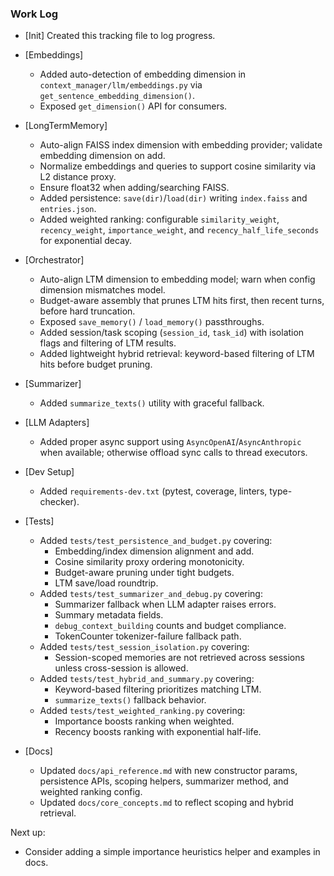 ### Work Log

- [Init] Created this tracking file to log progress.

- [Embeddings]
  - Added auto-detection of embedding dimension in `context_manager/llm/embeddings.py` via `get_sentence_embedding_dimension()`.
  - Exposed `get_dimension()` API for consumers.

- [LongTermMemory]
  - Auto-align FAISS index dimension with embedding provider; validate embedding dimension on add.
  - Normalize embeddings and queries to support cosine similarity via L2 distance proxy.
  - Ensure float32 when adding/searching FAISS.
  - Added persistence: `save(dir)`/`load(dir)` writing `index.faiss` and `entries.json`.
  - Added weighted ranking: configurable `similarity_weight`, `recency_weight`, `importance_weight`, and `recency_half_life_seconds` for exponential decay.

- [Orchestrator]
  - Auto-align LTM dimension to embedding model; warn when config dimension mismatches model.
  - Budget-aware assembly that prunes LTM hits first, then recent turns, before hard truncation.
  - Exposed `save_memory()` / `load_memory()` passthroughs.
  - Added session/task scoping (`session_id`, `task_id`) with isolation flags and filtering of LTM results.
  - Added lightweight hybrid retrieval: keyword-based filtering of LTM hits before budget pruning.

- [Summarizer]
  - Added `summarize_texts()` utility with graceful fallback.

- [LLM Adapters]
  - Added proper async support using `AsyncOpenAI`/`AsyncAnthropic` when available; otherwise offload sync calls to thread executors.

- [Dev Setup]
  - Added `requirements-dev.txt` (pytest, coverage, linters, type-checker).

- [Tests]
  - Added `tests/test_persistence_and_budget.py` covering:
    - Embedding/index dimension alignment and add.
    - Cosine similarity proxy ordering monotonicity.
    - Budget-aware pruning under tight budgets.
    - LTM save/load roundtrip.
  - Added `tests/test_summarizer_and_debug.py` covering:
    - Summarizer fallback when LLM adapter raises errors.
    - Summary metadata fields.
    - `debug_context_building` counts and budget compliance.
    - TokenCounter tokenizer-failure fallback path.
  - Added `tests/test_session_isolation.py` covering:
    - Session-scoped memories are not retrieved across sessions unless cross-session is allowed.
  - Added `tests/test_hybrid_and_summary.py` covering:
    - Keyword-based filtering prioritizes matching LTM.
    - `summarize_texts()` fallback behavior.
  - Added `tests/test_weighted_ranking.py` covering:
    - Importance boosts ranking when weighted.
    - Recency boosts ranking with exponential half-life.

- [Docs]
  - Updated `docs/api_reference.md` with new constructor params, persistence APIs, scoping helpers, summarizer method, and weighted ranking config.
  - Updated `docs/core_concepts.md` to reflect scoping and hybrid retrieval.

Next up:
- Consider adding a simple importance heuristics helper and examples in docs.
